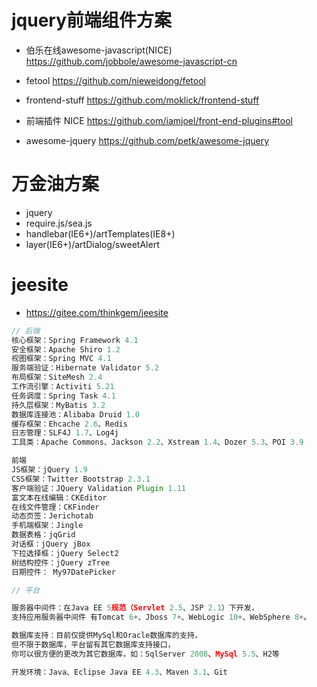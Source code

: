 # jquery前端组件方案

- 伯乐在线awesome-javascript(NICE) <https://github.com/jobbole/awesome-javascript-cn>

- fetool <https://github.com/nieweidong/fetool>

- frontend-stuff <https://github.com/moklick/frontend-stuff>
- 前端插件 NICE <https://github.com/iamjoel/front-end-plugins#tool>
- awesome-jquery <https://github.com/petk/awesome-jquery>

# 万金油方案

- jquery
- require.js/sea.js
- handlebar(IE6+)/artTemplates(IE8+)
- layer(IE6+)/artDialog/sweetAlert

# jeesite

- <https://gitee.com/thinkgem/jeesite>

```javascript
// 后端
核心框架：Spring Framework 4.1
安全框架：Apache Shiro 1.2
视图框架：Spring MVC 4.1
服务端验证：Hibernate Validator 5.2
布局框架：SiteMesh 2.4
工作流引擎：Activiti 5.21
任务调度：Spring Task 4.1
持久层框架：MyBatis 3.2
数据库连接池：Alibaba Druid 1.0
缓存框架：Ehcache 2.6、Redis
日志管理：SLF4J 1.7、Log4j
工具类：Apache Commons、Jackson 2.2、Xstream 1.4、Dozer 5.3、POI 3.9

前端
JS框架：jQuery 1.9
CSS框架：Twitter Bootstrap 2.3.1
客户端验证：JQuery Validation Plugin 1.11
富文本在线编辑：CKEditor
在线文件管理：CKFinder
动态页签：Jerichotab
手机端框架：Jingle
数据表格：jqGrid
对话框：jQuery jBox
下拉选择框：jQuery Select2
树结构控件：jQuery zTree
日期控件： My97DatePicker

// 平台

服务器中间件：在Java EE 5规范（Servlet 2.5、JSP 2.1）下开发，
支持应用服务器中间件 有Tomcat 6+、Jboss 7+、WebLogic 10+、WebSphere 8+。

数据库支持：目前仅提供MySql和Oracle数据库的支持，
但不限于数据库，平台留有其它数据库支持接口，
你可以很方便的更改为其它数据库，如：SqlServer 2008、MySql 5.5、H2等

开发环境：Java、Eclipse Java EE 4.3、Maven 3.1、Git
```